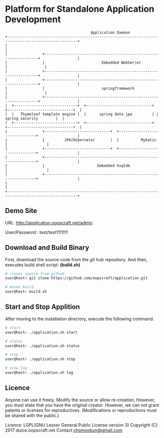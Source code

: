 # Platform for Standalone Application Development

```
                                       Application Daemon
+------------------------------------------------------------------------------------------------------+
|                                                                                                      |
|                +-------------------------------------------------------------------+                 |
|                |                          Embedded WebSer|er                       |                 |
|                +-------------------------------------------------------------------+                 |
|                +-------------------------------------------------------------------+                 |
|                |                          springframework                          |                 |
|                +-------------------------------------------------------------------+                 |
|  +-----------------------------+  +------------------------------+ +------------------------------+  |
|  |   Thymeleaf template engine |  |      spring data jpa         | |       spring security        |  |
|  +-----------------------------+  +------------------------------+ +------------------------------+  |
|                +------------------------------+  +--------------------------------+                  |
|                |         JPA(Hibernate)       |  |          Mybatis               |                  |
|                +------------------------------+  +--------------------------------+                  |
|                +------------------------------------------------------------------+                  |
|                |                        Embedded hsqldb                           |                  |
|                +------------------------------------------------------------------+                  |
|                                                                                                      |
+------------------------------------------------------------------------------------------------------+
```

## Demo Site
URL: http://application.oopscraft.net/admin

User/Password : test/test1111!!!!

## Download and Build Binary
First, download the source code from the git hub repository.
And then, executes build shell script. **__(build.sh)__**

```bash
# clones source from github
user@host> git clone https://github.com/oopscraft/application.git

# maven build
user@host> build.sh
```

## Start and Stop Applition
After moving to the installation directory, execute the following command.

```bash
# start
user@host> ./application.sh start

# status
user@host> ./application.sh status

# stop
user@host> ./application.sh stop

# view log
user@host> ./application.sh log
```

## Licence
Anyone can use it freely. Modify the source or allow re-creation. However, you must state that you have the original creator. However, we can not grant patents or licenses for reproductives. (Modifications or reproductions must be shared with the public.)

Licence: LGPL(GNU Lesser General Public License version 3) Copyright (C) 2017 duice.oopscraft.net Contact chomookun@gmail.com

